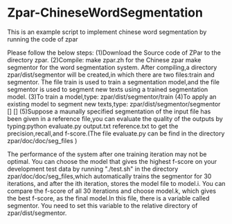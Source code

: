 # Zpar-ChineseWordSegmentation

This is an example script to implement chinese word segmentation by running the code of zpar

Please follow the below steps:
(1)Download the Source code of ZPar to the directory zpar.
(2)Compile:
   make zpar.zh for the Chinese zpar
   make segmentor for the word segmentation system.
   After compiling,a directory zpar/dist/segmentor will be created,in which there are two files:train and segmentor. The file train is used to train a segmentation model,and the file segmentor is used to segment new texts using a trained segmentation model.
(3)To train a model,type:
   zpar/dist/segmentor/train <train-file> <model-file> <number of iterations>
(4)To apply an existing model to segment new texts,type:
   zpar/dist/segmentor/segmentor <model> [<input-file>] [<output-file>]
(5)Suppose a maunally specified segmentation of the input file has been given in a reference file,you can evaluate the quality of the outputs by typing:python evaluate.py output.txt reference.txt to get the precision,recall,and f-score.(The file evaluate.py can be find in the directory zpar/doc/doc/seg_files )

The performance of the system after one training iteration may not be optimal. You can choose the model that gives the highest f-score on your development test data by running "./test.sh" in the directory zpar/doc/doc/seg_files,which automatically trains the segmentor for 30 iterations, and after the ith iteration, stores the model file to model.i. You can compare the f-score of all 30 iterations and choose model.k, which gives the best f-score, as the final model.In this file, there is a variable called segmentor. You need to set this variable to the relative directory of zpar/dist/segmentor.

